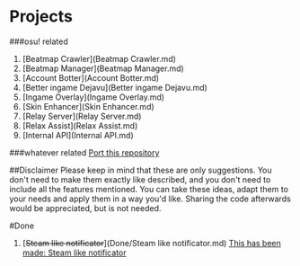 # Projects
###osu! related
1. [Beatmap Crawler](Beatmap Crawler.md)
1. [Beatmap Manager](Beatmap Manager.md)
1. [Account Botter](Account Botter.md)
1. [Better ingame Dejavu](Better ingame Dejavu.md)
1. [Ingame Overlay](Ingame Overlay.md)
1. [Skin Enhancer](Skin Enhancer.md)
1. [Relay Server](Relay Server.md)
2. [Relax Assist](Relax Assist.md)
3. [Internal API](Internal API.md)

###whatever related
[Port this repository](https://guides.github.com/features/pages/)

##Disclaimer
Please keep in mind that these are only suggestions. You don't need to make them exactly like described,
and you don't need to include all the features mentioned.
You can take these ideas, adapt them to your needs and apply them in a way you'd like.
Sharing the code afterwards would be appreciated, but is not needed.

#Done
1. [~~Steam like notificator~~](Done/Steam like notificator.md) [This has been made: Steam like notificator](https://github.com/The-Aquila-Network-Community/Steam-like-notificator)
